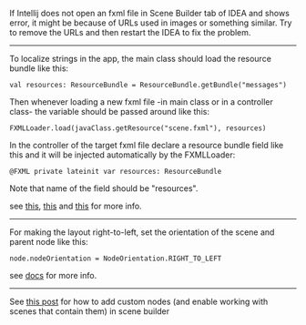 If Intellij does not open an fxml file in Scene Builder tab of IDEA and shows error,
it might be because of URLs used in images or something similar.
Try to remove the URLs and then restart the IDEA to fix the problem.

---

To localize strings in the app, the main class should load the resource bundle like this:

    val resources: ResourceBundle = ResourceBundle.getBundle("messages")

Then whenever loading a new fxml file -in main class or in a controller class-
the variable should be passed around like this:

    FXMLLoader.load(javaClass.getResource("scene.fxml"), resources)

In the controller of the target fxml file declare a resource bundle field like this
and it will be injected automatically by the FXMLLoader:

    @FXML private lateinit var resources: ResourceBundle

Note that name of the field should be "resources".

see [this](https://stackoverflow.com/q/26325403),
[this](https://stackoverflow.com/q/20107463)
and [this](https://stackoverflow.com/q/44124202) for more info.

---

For making the layout right-to-left, set the orientation of the scene and parent node
like this:

    node.nodeOrientation = NodeOrientation.RIGHT_TO_LEFT
    
see [docs](https://wiki.openjdk.java.net/display/OpenJFX/Node+Orientation+in+JavaFX) for more info.

---

See [this post](https://stackoverflow.com/a/49833163) for how to add custom nodes (and enable working with scenes that
contain them) in scene builder
